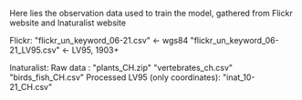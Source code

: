 Here lies the observation data used to train the model, gathered from Flickr website and Inaturalist website

Flickr: "flickr_un_keyword_06-21.csv" <- wgs84
        "flickr_un_keyword_06-21_LV95.csv"  <- LV95, 1903+

Inaturalist: Raw data : 
             "plants_CH.zip"
             "vertebrates_ch.csv"
             "birds_fish_CH.csv"
             Processed LV95 (only coordinates): 
             "inat_10-21_CH.csv"
